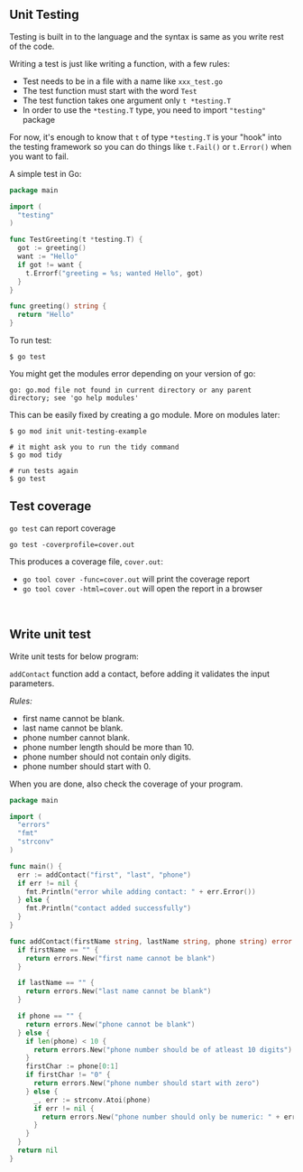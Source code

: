 ## Unit Testing

Testing is built in to the language and the syntax is same as you write rest of the code.

Writing a test is just like writing a function, with a few rules:
- Test needs to be in a file with a name like `xxx_test.go`
- The test function must start with the word `Test`
- The test function takes one argument only `t *testing.T`
- In order to use the `*testing.T` type, you need to import `"testing"` package

For now, it's enough to know that `t` of type `*testing.T` is your "hook" into the testing framework so you can do things like `t.Fail()` or `t.Error()` when you want to fail.

A simple test in Go:

```go
package main

import (
  "testing"
)

func TestGreeting(t *testing.T) {
  got := greeting()
  want := "Hello"
  if got != want {
    t.Errorf("greeting = %s; wanted Hello", got)
  }
}

func greeting() string {
  return "Hello"
}
```

To run test:
```shell
$ go test
```
You might get the modules error depending on your version of go:

```
go: go.mod file not found in current directory or any parent directory; see 'go help modules'
```

This can be easily fixed by creating a go module. More on modules later:

```shell
$ go mod init unit-testing-example

# it might ask you to run the tidy command
$ go mod tidy

# run tests again
$ go test
```

## Test coverage
`go test` can report coverage

```shell
go test -coverprofile=cover.out
```

This produces a coverage file, `cover.out`:

- `go tool cover -func=cover.out` will print the coverage report
- `go tool cover -html=cover.out` will open the report in a browser

<br>

## Write unit test
Write unit tests for below program:

`addContact` function add a contact, before adding it validates the input parameters.

*Rules:*

- first name cannot be blank.
- last name cannot be blank.
- phone number cannot blank.
- phone number length should be more than 10.
- phone number should not contain only digits.
- phone number should start with 0.

When you are done, also check the coverage of your program.
 
```go
package main

import (
  "errors"
  "fmt"
  "strconv"
)

func main() {
  err := addContact("first", "last", "phone")
  if err != nil {
    fmt.Println("error while adding contact: " + err.Error())
  } else {
    fmt.Println("contact added successfully")
  }
}

func addContact(firstName string, lastName string, phone string) error {
  if firstName == "" {
    return errors.New("first name cannot be blank")
  }

  if lastName == "" {
    return errors.New("last name cannot be blank")
  }

  if phone == "" {
    return errors.New("phone cannot be blank")
  } else {
    if len(phone) < 10 {
      return errors.New("phone number should be of atleast 10 digits")
    }
    firstChar := phone[0:1]
    if firstChar != "0" {
      return errors.New("phone number should start with zero")
    } else {
      _, err := strconv.Atoi(phone)
      if err != nil {
        return errors.New("phone number should only be numeric: " + err.Error())
      }
    }
  }
  return nil
}
```